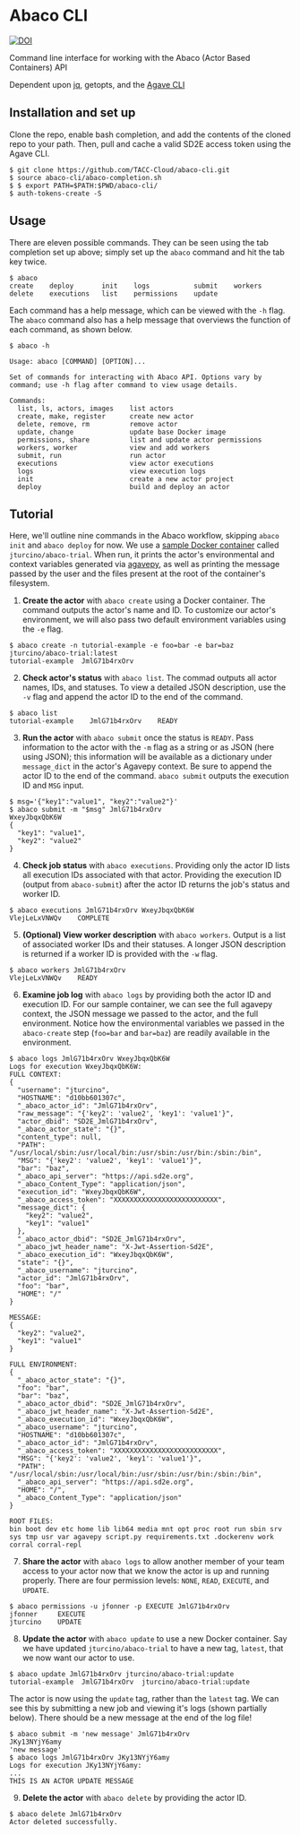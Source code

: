 # Abaco CLI

[![DOI](https://zenodo.org/badge/116715118.svg)](https://zenodo.org/badge/latestdoi/116715118)

Command line interface for working with the Abaco (Actor Based Containers) API

Dependent upon [jq](https://stedolan.github.io/jq/), getopts, and the [Agave CLI](https://bitbucket.org/agaveapi/cli)

## Installation and set up

Clone the repo, enable bash completion, and add the contents of the cloned repo to your path. Then, pull and cache a valid SD2E access token using the Agave CLI.
```
$ git clone https://github.com/TACC-Cloud/abaco-cli.git
$ source abaco-cli/abaco-completion.sh
$ $ export PATH=$PATH:$PWD/abaco-cli/
$ auth-tokens-create -S
```

## Usage

There are eleven possible commands. They can be seen using the tab completion set up above; simply set up the `abaco` command and hit the tab key twice.
```
$ abaco 
create    deploy       init    logs           submit    workers
delete    executions   list    permissions    update
```

Each command has a help message, which can be viewed with the `-h` flag. The `abaco` command also has a help message that overviews the function of each command, as shown below.
```
$ abaco -h

Usage: abaco [COMMAND] [OPTION]...

Set of commands for interacting with Abaco API. Options vary by 
command; use -h flag after command to view usage details.

Commands:
  list, ls, actors, images    list actors
  create, make, register      create new actor
  delete, remove, rm          remove actor
  update, change              update base Docker image
  permissions, share          list and update actor permissions
  workers, worker             view and add workers
  submit, run                 run actor
  executions                  view actor executions
  logs                        view execution logs
  init                        create a new actor project
  deploy                      build and deploy an actor
```

## Tutorial

Here, we'll outline nine commands in the Abaco workflow, skipping `abaco init` and `abaco deploy` for now. We use a [sample Docker container](https://hub.docker.com/r/jturcino/abaco-trial/) called `jturcino/abaco-trial`. When run, it prints the actor's environmental and context variables generated via [agavepy](https://github.com/TACC/agavepy), as well as printing the message passed by the user and the files present at the root of the container's filesystem.

1. **Create the actor** with `abaco create` using a Docker container. The command outputs the actor's name and ID. To customize our actor's environment, we will also pass two default environment variables using the `-e` flag.
```
$ abaco create -n tutorial-example -e foo=bar -e bar=baz jturcino/abaco-trial:latest
tutorial-example  JmlG71b4rxOrv
```

2. **Check actor's status** with `abaco list`. The commad outputs all actor names, IDs, and statuses. To view a detailed JSON description, use the `-v` flag and append the actor ID to the end of the command.
```
$ abaco list
tutorial-example    JmlG71b4rxOrv    READY
```

3. **Run the actor** with `abaco submit` once the status is `READY`. Pass information to the actor with the `-m` flag as a string or as JSON (here using JSON); this information will be available as a dictionary under `message_dict` in the actor's Agavepy context. Be sure to append the actor ID to the end of the command. `abaco submit` outputs the execution ID and `MSG` input.
```
$ msg='{"key1":"value1", "key2":"value2"}'
$ abaco submit -m "$msg" JmlG71b4rxOrv
WxeyJbqxQbK6W
{
  "key1": "value1",
  "key2": "value2"
}
```

4. **Check job status** with `abaco executions`. Providing only the actor ID lists all execution IDs associated with that actor. Providing the execution ID (output from `abaco-submit`) after the actor ID returns the job's status and worker ID.
```
$ abaco executions JmlG71b4rxOrv WxeyJbqxQbK6W
VlejLeLxVNWQv    COMPLETE
```

5. **(Optional) View worker description** with `abaco workers`. Output is a list of associated worker IDs and their statuses. A longer JSON description is returned if a worker ID is provided with the `-w` flag.
```
$ abaco workers JmlG71b4rxOrv
VlejLeLxVNWQv    READY
```

6. **Examine job log** with `abaco logs` by providing both the actor ID and execution ID. For our sample container, we can see the full agavepy context, the JSON message we passed to the actor, and the full environment. Notice how the environmental variables we passed in the `abaco-create` step (`foo=bar` and `bar=baz`) are readily available in the environment.
```
$ abaco logs JmlG71b4rxOrv WxeyJbqxQbK6W
Logs for execution WxeyJbqxQbK6W:
FULL CONTEXT:
{
  "username": "jturcino", 
  "HOSTNAME": "d10bb601307c", 
  "_abaco_actor_id": "JmlG71b4rxOrv", 
  "raw_message": "{'key2': 'value2', 'key1': 'value1'}", 
  "actor_dbid": "SD2E_JmlG71b4rxOrv", 
  "_abaco_actor_state": "{}", 
  "content_type": null, 
  "PATH": "/usr/local/sbin:/usr/local/bin:/usr/sbin:/usr/bin:/sbin:/bin", 
  "MSG": "{'key2': 'value2', 'key1': 'value1'}", 
  "bar": "baz", 
  "_abaco_api_server": "https://api.sd2e.org", 
  "_abaco_Content_Type": "application/json", 
  "execution_id": "WxeyJbqxQbK6W", 
  "_abaco_access_token": "XXXXXXXXXXXXXXXXXXXXXXXXXX", 
  "message_dict": {
    "key2": "value2", 
    "key1": "value1"
  }, 
  "_abaco_actor_dbid": "SD2E_JmlG71b4rxOrv", 
  "_abaco_jwt_header_name": "X-Jwt-Assertion-Sd2E", 
  "_abaco_execution_id": "WxeyJbqxQbK6W", 
  "state": "{}", 
  "_abaco_username": "jturcino", 
  "actor_id": "JmlG71b4rxOrv", 
  "foo": "bar", 
  "HOME": "/"
}

MESSAGE:
{
  "key2": "value2", 
  "key1": "value1"
}

FULL ENVIRONMENT:
{
  "_abaco_actor_state": "{}", 
  "foo": "bar", 
  "bar": "baz", 
  "_abaco_actor_dbid": "SD2E_JmlG71b4rxOrv", 
  "_abaco_jwt_header_name": "X-Jwt-Assertion-Sd2E", 
  "_abaco_execution_id": "WxeyJbqxQbK6W", 
  "_abaco_username": "jturcino", 
  "HOSTNAME": "d10bb601307c", 
  "_abaco_actor_id": "JmlG71b4rxOrv", 
  "_abaco_access_token": "XXXXXXXXXXXXXXXXXXXXXXXXXX", 
  "MSG": "{'key2': 'value2', 'key1': 'value1'}", 
  "PATH": "/usr/local/sbin:/usr/local/bin:/usr/sbin:/usr/bin:/sbin:/bin", 
  "_abaco_api_server": "https://api.sd2e.org", 
  "HOME": "/", 
  "_abaco_Content_Type": "application/json"
}

ROOT FILES:
bin boot dev etc home lib lib64 media mnt opt proc root run sbin srv 
sys tmp usr var agavepy script.py requirements.txt .dockerenv work 
corral corral-repl
```

7. **Share the actor** with `abaco logs` to allow another member of your team access to your actor now that we know the actor is up and running properly. There are four permission levels: `NONE`, `READ`, `EXECUTE`, and `UPDATE`.
```
$ abaco permissions -u jfonner -p EXECUTE JmlG71b4rxOrv
jfonner     EXECUTE
jturcino    UPDATE
```

8. **Update the actor** with `abaco update` to use a new Docker container. Say we have updated `jturcino/abaco-trial` to have a new tag, `latest`, that we now want our actor to use. 
```
$ abaco update JmlG71b4rxOrv jturcino/abaco-trial:update
tutorial-example  JmlG71b4rxOrv  jturcino/abaco-trial:update
```
The actor is now using the `update` tag, rather than the `latest` tag. We can see this by submitting a new job and viewing it's logs (shown partially below). There should be a new message at the end of the log file!
```
$ abaco submit -m 'new message' JmlG71b4rxOrv
JKy13NYjY6amy
'new message'
$ abaco logs JmlG71b4rxOrv JKy13NYjY6amy
Logs for execution JKy13NYjY6amy:
...
THIS IS AN ACTOR UPDATE MESSAGE
```

9. **Delete the actor** with `abaco delete` by providing the actor ID.
```
$ abaco delete JmlG71b4rxOrv
Actor deleted successfully.
```
